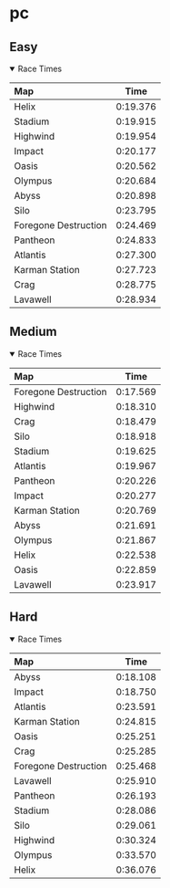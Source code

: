 # pc
## Easy
<details open>
<summary>Race Times</summary>

| Map      | Time  |
| :------------- | :-----: |
| Helix              | 0:19.376 |
| Stadium              | 0:19.915 |
| Highwind              | 0:19.954 |
| Impact              | 0:20.177 |
| Oasis              | 0:20.562 |
| Olympus              | 0:20.684 |
| Abyss              | 0:20.898 |
| Silo              | 0:23.795 |
| Foregone Destruction              | 0:24.469 |
| Pantheon              | 0:24.833 |
| Atlantis              | 0:27.300 |
| Karman Station              | 0:27.723 |
| Crag              | 0:28.775 |
| Lavawell              | 0:28.934 |

</details>

## Medium
<details open>
<summary>Race Times</summary>

| Map      | Time  |
| :------------- | :-----: |
| Foregone Destruction              | 0:17.569 |
| Highwind              | 0:18.310 |
| Crag              | 0:18.479 |
| Silo              | 0:18.918 |
| Stadium              | 0:19.625 |
| Atlantis              | 0:19.967 |
| Pantheon              | 0:20.226 |
| Impact              | 0:20.277 |
| Karman Station              | 0:20.769 |
| Abyss              | 0:21.691 |
| Olympus              | 0:21.867 |
| Helix              | 0:22.538 |
| Oasis              | 0:22.859 |
| Lavawell              | 0:23.917 |

</details>

## Hard
<details open>
<summary>Race Times</summary>

| Map      | Time  |
| :------------- | :-----: |
| Abyss              | 0:18.108 |
| Impact              | 0:18.750 |
| Atlantis              | 0:23.591 |
| Karman Station              | 0:24.815 |
| Oasis              | 0:25.251 |
| Crag              | 0:25.285 |
| Foregone Destruction              | 0:25.468 |
| Lavawell              | 0:25.910 |
| Pantheon              | 0:26.193 |
| Stadium              | 0:28.086 |
| Silo              | 0:29.061 |
| Highwind              | 0:30.324 |
| Olympus              | 0:33.570 |
| Helix              | 0:36.076 |

</details>
